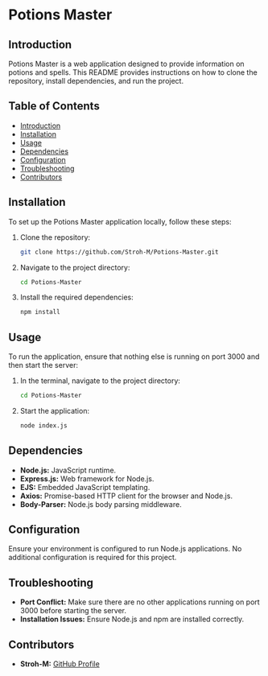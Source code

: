 
# Potions Master

## Introduction
Potions Master is a web application designed to provide information on potions and spells. This README provides instructions on how to clone the repository, install dependencies, and run the project.

## Table of Contents
- [Introduction](#introduction)
- [Installation](#installation)
- [Usage](#usage)
- [Dependencies](#dependencies)
- [Configuration](#configuration)
- [Troubleshooting](#troubleshooting)
- [Contributors](#contributors)

## Installation
To set up the Potions Master application locally, follow these steps:

1. Clone the repository:
    ```bash
    git clone https://github.com/Stroh-M/Potions-Master.git
    ```

2. Navigate to the project directory:
    ```bash
    cd Potions-Master
    ```

3. Install the required dependencies:
    ```bash
    npm install
    ```

## Usage
To run the application, ensure that nothing else is running on port 3000 and then start the server:

1. In the terminal, navigate to the project directory:
    ```bash
    cd Potions-Master
    ```

2. Start the application:
    ```bash
    node index.js
    ```

## Dependencies
- **Node.js:** JavaScript runtime.
- **Express.js:** Web framework for Node.js.
- **EJS:** Embedded JavaScript templating.
- **Axios:** Promise-based HTTP client for the browser and Node.js.
- **Body-Parser:** Node.js body parsing middleware.

## Configuration
Ensure your environment is configured to run Node.js applications. No additional configuration is required for this project.

## Troubleshooting
- **Port Conflict:** Make sure there are no other applications running on port 3000 before starting the server.
- **Installation Issues:** Ensure Node.js and npm are installed correctly.

## Contributors
- **Stroh-M:** [GitHub Profile](https://github.com/Stroh-M)


